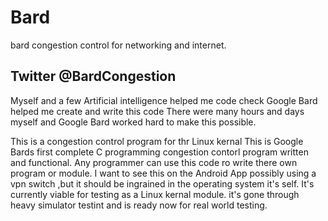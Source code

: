 # Bard
bard congestion control for networking and internet.

## Twitter @BardCongestion

Myself and a few Artificial intelligence helped me code check
Google Bard helped me create and write this code
There were many hours and days myself and Google Bard
worked hard to make this possible.

This is a congestion control program for thr Linux kernal
This is Google Bards first complete C programming congestion
contorl program written and functional. Any programmer can use this
code ro write there own program or module. I want to see this on
the Android App possibly using a vpn switch ,but it should be ingrained
in the operating system it's self. It's currently viable for testing
as a Linux kernal module. it's gone through heavy simulator
testint and is ready now for real world testing.

